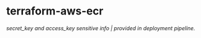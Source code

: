 # terraform-aws-ecr

###### secret_key and access_key sensitive info | provided in deployment pipeline.
